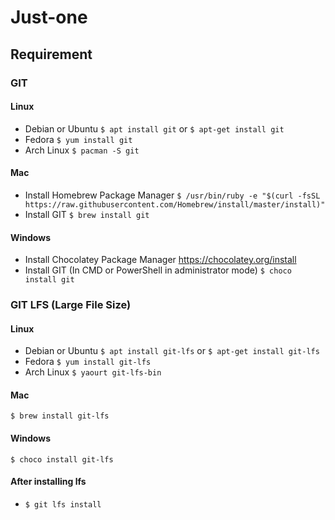 # Just-one

## Requirement

### GIT

#### Linux
* Debian or Ubuntu
```$ apt install git``` or ```$ apt-get install git```
* Fedora
```$ yum install git```
* Arch Linux
```$ pacman -S git```

#### Mac
* Install Homebrew Package Manager
```$ /usr/bin/ruby -e "$(curl -fsSL https://raw.githubusercontent.com/Homebrew/install/master/install)"```
* Install GIT
```$ brew install git```

#### Windows
* Install Chocolatey Package Manager
https://chocolatey.org/install
* Install GIT (In CMD or PowerShell in administrator mode)
```$ choco install git```

### GIT LFS (Large File Size)

#### Linux
* Debian or Ubuntu
```$ apt install git-lfs``` or ```$ apt-get install git-lfs```
* Fedora
```$ yum install git-lfs```
* Arch Linux
```$ yaourt git-lfs-bin```

#### Mac
```$ brew install git-lfs```

#### Windows
```$ choco install git-lfs```

#### After installing lfs
* ```$ git lfs install```
